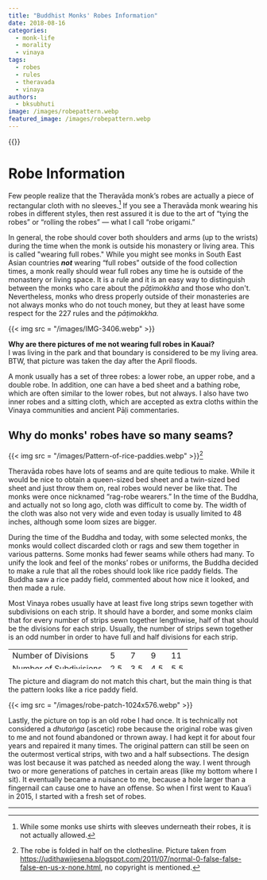 ```yaml
---
title: "Buddhist Monks' Robes Information"
date: 2018-08-16
categories: 
  - monk-life
  - morality
  - vinaya
tags: 
  - robes
  - rules
  - theravada
  - vinaya
authors: 
  - bksubhuti
image: /images/robepattern.webp
featured_image: /images/robepattern.webp
---
```


{{<image-with-caption src="/images/robepattern.webp" caption="Sewing pattern from BMC 1 (creative-commons, Thanissaro Bhikkhu)">}}

# Robe Information

Few people realize that the Theravāda monk’s robes are actually a piece of rectangular cloth with no sleeves.[^1] If you see a Theravāda monk wearing his robes in different styles, then rest assured it is due to the art of “tying the robes” or “rolling the robes” — what I call “robe origami.”

In general, the robe should cover both shoulders and arms (up to the wrists) during the time when the monk is outside his monastery or living area. This is called "wearing full robes." While you might see monks in South East Asian countries **_not_** wearing “full robes” outside of the food collection times, a monk really should wear full robes any time he is outside of the monastery or living space. It is a rule and it is an easy way to distinguish between the monks who care about the *pāṭimokkha* and those who don't. Nevertheless, monks who dress properly outside of their monasteries are not always monks who do not touch money, but they at least have some respect for the 227 rules and the *pāṭimokkha.*

{{< img src = "/images/IMG-3406.webp" >}}

**Why are there pictures of me not wearing full robes in Kauai?**  
I was living in the park and that boundary is considered to be my living area. BTW, that picture was taken the day after the April floods.

A monk usually has a set of three robes: a lower robe, an upper robe, and a double robe. In addition, one can have a bed sheet and a bathing robe, which are often similar to the lower robes, but not always. I also have two inner robes and a sitting cloth, which are accepted as extra cloths within the Vinaya communities and ancient Pāḷi commentaries.

## Why do monks' robes have so many seams?

{{< img src = "/images/Pattern-of-rice-paddies.webp" >}}[^2]

Theravāda robes have lots of seams and are quite tedious to make. While it would be nice to obtain a queen-sized bed sheet and a twin-sized bed sheet and just throw them on, real robes would never be like that. The monks were once nicknamed “rag-robe wearers.” In the time of the Buddha, and actually not so long ago, cloth was difficult to come by. The width of the cloth was also not very wide and even today is usually limited to 48 inches, although some loom sizes are bigger.

During the time of the Buddha and today, with some selected monks, the monks would collect discarded cloth or rags and sew them together in various patterns. Some monks had fewer seams while others had many. To unify the look and feel of the monks’ robes or uniforms, the Buddha decided to make a rule that all the robes should look like rice paddy fields. The Buddha saw a rice paddy field, commented about how nice it looked, and then made a rule.

Most Vinaya robes usually have at least five long strips sewn together with subdivisions on each strip. It should have a border, and some monks claim that for every number of strips sewn together lengthwise, half of that should be the divisions for each strip. Usually, the number of strips sewn together is an odd number in order to have full and half divisions for each strip.

<table style="height: 40px;" width="491">
<tbody>
<tr><td>Number of Divisions</td><td>5</td><td>7</td><td>9</td><td>11</td></tr>
<tr><td>Number of Subdivisions</td><td>2.5</td><td>3.5</td><td>4.5</td><td>5.5</td></tr>
</tbody>
</table>

The picture and diagram do not match this chart, but the main thing is that the pattern looks like a rice paddy field.

{{< img src = "/images/robe-patch-1024x576.webp" >}}

Lastly, the picture on top is an old robe I had once. It is technically not considered a *dhutaṅga* (ascetic) robe because the original robe was given to me and not found abandoned or thrown away. I had kept it for about four years and repaired it many times. The original pattern can still be seen on the outermost vertical strips, with two and a half subsections. The design was lost because it was patched as needed along the way. I went through two or more generations of patches in certain areas (like my bottom where I sit). It eventually became a nuisance to me, because a hole larger than a fingernail can cause one to have an offense. So when I first went to Kaua’i in 2015, I started with a fresh set of robes.

---

[^1]: While some monks use shirts with sleeves underneath their robes, it is not actually allowed.  
[^2]: The robe is folded in half on the clothesline. Picture taken from <https://udithawijesena.blogspot.com/2011/07/normal-0-false-false-false-en-us-x-none.html>, no copyright is mentioned.
